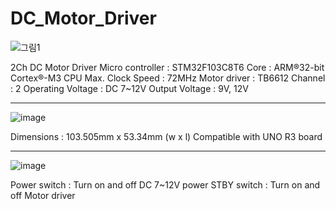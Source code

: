 # DC_Motor_Driver

![그림1](https://user-images.githubusercontent.com/82855221/227508664-079d02d0-b87b-418b-9560-5c860f0837d1.png)


2Ch DC Motor Driver
Micro controller : STM32F103C8T6
Core : ARM®32-bit Cortex®-M3 CPU
Max. Clock Speed : 72MHz
Motor driver : TB6612
Channel : 2
Operating Voltage : DC 7~12V
Output Voltage : 9V, 12V


---


![image](https://user-images.githubusercontent.com/82855221/227509340-a195b881-08eb-4080-8c53-f63f9bc91797.png)

Dimensions : 103.505mm x 53.34mm (w x l)
Compatible with UNO R3 board


---


![image](https://user-images.githubusercontent.com/82855221/227509186-187cc6c5-b5d1-451d-bca0-b80eeafc1f18.png)

Power switch :  Turn on and off DC 7~12V power
STBY switch :  Turn on and off Motor driver
